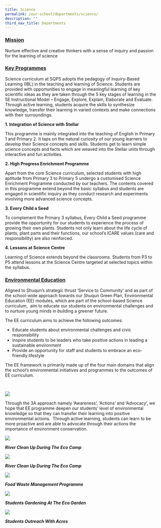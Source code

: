 ```yaml
---
title: Science
permalink: /our-school/departments/science/
description: ""
third_nav_title: Departments
---
```

<h3><span style="text-decoration: underline;"><strong>Mission</strong></span></h3>
<p>Nurture effective and creative thinkers with a sense of inquiry and passion for the learning of science</p>
<h3><span style="text-decoration: underline;"><strong>Key&nbsp;Programmes</strong></span></h3>
<p>Science curriculum at SQPS adopts the pedagogy of Inquiry-Based Learning (IBL) in the teaching and learning of Science. Students are provided with opportunities to engage in meaningful learning of key scientific ideas as they are taken through the 5 key stages of learning in the 5E Instructional Model &ndash; Engage, Explore, Explain, Elaborate and Evaluate. Through active learning, students acquire the skills to synthesize knowledge, transfer their learning in varied contexts and make connections with their surroundings.</p>
<p><strong>1. Integration of Science with Stellar</strong></p>
<p>This programme is mainly integrated into the teaching of English in Primary 1 and Primary 2. It taps on the natural curiosity of our young learners to develop their Science concepts and skills. Students get to learn simple science concepts and facts which are weaved into the Stellar units through interactive and fun activities.</p>
<p><strong>2. High Progress Enrichment Programme</strong></p>
<p>Apart from the core Science curriculum, selected students with high aptitude from Primary 3 to Primary 5 undergo a customised Science Enrichment Programme conducted by our teachers. The contents covered in this programme extend beyond the basic syllabus and students are engaged in scientific inquiry as they conduct research and experiments involving more advanced science concepts.</p>
<p><strong>3. Every Child a Seed</strong></p>
<p>To complement the Primary 3 syllabus, Every Child a Seed programme provide the opportunity for our students to experience the process of growing their own plants. Students not only learn about the life cycle of plants, plant parts and their functions, our school&rsquo;s ICARE values (care and responsibility) are also reinforced.</p>
<p><strong>4. Lessons at Science Centre</strong></p>
<p>Learning of Science extends beyond the classrooms. Students from P3 to P5 attend lessons at the Science Centre targeted at selected topics within the syllabus.</p>
<h3><span style="text-decoration: underline;"><strong>Environmental Education</strong></span></h3>
<p>Aligned to Shuqun&rsquo;s strategic thrust &lsquo;Service to Community&rsquo; and as part of the school-wide approach towards our Shuqun Green Plan, Environmental Education (EE) modules, which are part of the school-based Science curriculum, &nbsp;aim to educate our students on environmental challenges and to nurture young minds in building a greener future.</p>
<p>The EE curriculum aims to achieve the following outcomes:</p>
<ul>
<li>Educate students about environmental challenges and civic responsibility</li>
<li>Inspire students to be leaders who take positive actions in leading a sustainable environment</li>
<li>Provide an opportunity for staff and students to embrace an eco-friendly lifestyle</li>
</ul>
<p>The EE framework is primarily made up of the four main domains that align the school&rsquo;s environmental initiatives and programmes to the outcomes of EE curriculum.</p>
<p>&nbsp;</p>

![](/images/ee-framework.jpg)
<p>Through the 3A approach namely &lsquo;Awareness&rsquo;, &lsquo;Actions&rsquo; and &lsquo;Advocacy&rsquo;, we hope that EE programme deepen our students&rsquo; level of environmental knowledge so that they can transfer their learning into positive environmental actions.&nbsp; Through active learning, students can learn to be more proactive and are able to advocate through their actions the importance of environment conservation.</p>

![](/images/River-clean-up-during-the-eco-camp.jpg)
<p><em><strong>River Clean Up During The Eco Camp</strong></em></p>

![](/images/River-clean-up-during-the-eco-camp1.jpg)
<p><em><strong>River Clean Up During The Eco Ca</strong></em><em><strong>mp</strong></em></p>

![](/images/Food-waste-management-programme-.jpg)
<p><em><strong>Food Waste Management Programme</strong></em></p>

![](/images/Students-gardening-at-the-eco-garden.jpg)
<p><em><strong>Students Gardening At The Eco Garden</strong></em></p>

![](/images/Students-outreach-with-ACRES.jpg)
<p><strong><em>Students Outreach With Acres</em></strong></p>